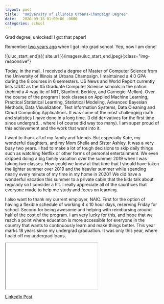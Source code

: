```yaml
---
layout: post
title:  "University of Illinois Urbana-Champaign Degree"
date:   2020-09-18 01:00:00 -0600
categories: school
---
```


Grad degree, unlocked!  I got that paper!

Remember [two years ago](https://aaronblythe.com/education/2018/07/13/going-to-grad-school.html) when I got into grad school. Yep, now I am done!

![uiuc_start_end]({{ site.url }}/images/uiuc_start_end.jpeg){:class="img-responsive"}

Today, in the mail, I received a degree of Master of Computer Science from the University of Illinois at Urbana Champaign. I maintained a 4.0 GPA during the 8 courses in 6 semesters. US News and World Report currently lists UIUC as the #5 Graduate Computer Science schools in the nation (behind a 4-way tie of MIT, Stanford, Berkley, and Carnegie-Mellon). Over the course of the program I took classes on Applied Machine Learning, Practical Statistical Learning, Statistical Modeling, Advanced Bayesian Methods, Data Visualization, Text Information Systems, Data Cleaning and Cloud Computing Applications. It was some of the most challenging math and statistics I have done in a long time. (I did derivatives for the first time since undergrad… where I of course did way too many). I am super proud of this achievement and the work that went into it.

I want to thank all of my family and friends. But especially Kate, my wonderful daughters, and my Mom Sheila and Sister Ashley. It was a very busy two years. I had to make a lot of tough decisions to skip daily things such as watching Netflix or other forms of personal entertainment. We even skipped doing a big family vacation over the summer 2019 when I was taking two classes. How could we know at that time that I should have taken the lighter summer over 2019 and the heavier summer while spending nearly every minute of my time in my home in 2020? We did have a wonderful vacation this summer to a private cabin that the kids talk about regularly so I consider a hit. I really appreciate all of the sacrifices that everyone made to help me study and focus on learning.

I also want to thank my current employer, NAIC. First for the option of having a flexible schedule of working 4 x 10 hour days, reserving Friday for school.  Second for being awesome and helping with reimbursing around half of the cost of the program. I am very lucky for this, and hope that we reach a point where education is more accessible for everyone in the country that wants to continuously learn and make things better. This year marks 18 years since my undergrad graduation. It was only this year, where I paid off my undergrad loans.

<iframe allowfullscreen src="{{ site.url }}/images/uiuc_celebrate.mov"></iframe>

[LinkedIn Post](https://www.linkedin.com/posts/aaronblythe_masterofcs-masters-graduated-activity-6713837543617519617-oCRr)